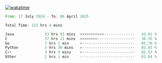 [![wakatime](https://wakatime.com/badge/user/5970ac98-85fb-4bfd-a7d8-142e7d5bd274.svg)](https://wakatime.com/@5970ac98-85fb-4bfd-a7d8-142e7d5bd274)

<!--START_SECTION:waka-->

```rust
From: 17 July 2024 - To: 06 April 2025

Total Time: 121 hrs 4 mins

Java              53 hrs 55 mins  >>>>>>>>>>>--------------   43.81 %
C                 37 hrs 21 mins  >>>>>>>>-----------------   30.35 %
Go                7 hrs 1 min     >------------------------   05.70 %
Python            3 hrs 30 mins   >------------------------   02.85 %
C++               3 hrs 9 mins    >------------------------   02.57 %
Other             2 hrs 1 min     -------------------------   01.64 %
```

<!--END_SECTION:waka-->
